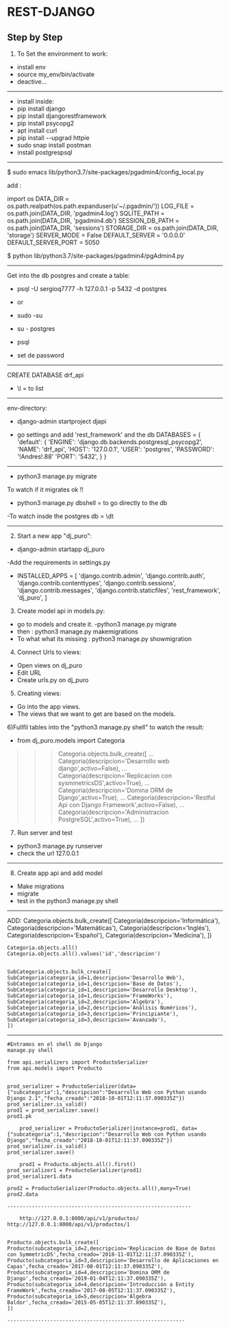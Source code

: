 # REST-DJANGO
Step by Step
------------------------

1) To Set the environment to work:

- install env
- source my_env/bin/activate
- deactive...
--------------------------------
- install inside:
- pip install django
- pip install djangorestframework
- pip install psycopg2
- apt install curl
- pip install --upgrad httpie
- sudo snap install postman
- install postgrespsql

-------------------------------------

$ sudo emacs lib/python3.7/site-packages/pgadmin4/config_local.py

add :

import os
DATA_DIR = os.path.realpath(os.path.expanduser(u'~/.pgadmin/'))
LOG_FILE = os.path.join(DATA_DIR, 'pgadmin4.log')
SQLITE_PATH = os.path.join(DATA_DIR, 'pgadmin4.db')
SESSION_DB_PATH = os.path.join(DATA_DIR, 'sessions')
STORAGE_DIR = os.path.join(DATA_DIR, 'storage')
SERVER_MODE = False
DEFAULT_SERVER = '0.0.0.0'
DEFAULT_SERVER_PORT = 5050




$ python lib/python3.7/site-packages/pgadmin4/pgAdmin4.py


------------------------------------
Get into the db postgres and create a table:

- psql -U sergioq7777 -h 127.0.0.1 -p 5432 -d postgres

- or

- sudo -su
- su - postgres
- psql

- set de password
---------------------------------------------
CREATE DATABASE drf_api
- \l = to list
-----------------------------------------
env-directory:

- django-admin startproject djapi 

- go settings and add 'rest_framework' and the db
DATABASES = {
    'default': {
        'ENGINE': 'django.db.backends.postgresql_psycopg2',
        'NAME': 'drf_api',
        'HOST': '127.0.0.1',
        'USER': 'postgres',
        'PASSWORD': '!Andres!.88'
        'PORT': '5432',
    }
}
------------------------------------------------
- python3 manage.py migrate

To watch if it migrates ok !!
- python3 manage.py dbshell = to go directly to the db

-To watch insde the postgres db = \dt 

--------------------------------------

2) Start a new app "dj_puro":

- django-admin startapp dj_puro

-Add the requirements in settings.py

- INSTALLED_APPS = [
    'django.contrib.admin',
    'django.contrib.auth',
    'django.contrib.contenttypes',
    'django.contrib.sessions',
    'django.contrib.messages',
    'django.contrib.staticfiles',
    'rest_framework',
    'dj_puro',
]

3) Create model api in models.py:


- go to models and create it.
-python3 manage.py migrate
- then : python3 manage.py makemigrations
- To what what its missing : python3 manage.py showmigration

4) Connect Urls to views:

- Open views on dj_puro
- Edit URL
- Create urls.py on dj_puro

5) Creating views:
- Go into the app views.
- The views that we want to get are based on the models.

6)Fullfil tables into the "python3 manage.py shell" to watch the result:
- from dj_puro.models import Categoria
>>> Categoria.objects.bulk_create([
... Categoria(descripcion='Desarrollo web django',activo=False),
... Categoria(descripcion='Replicacion con sysmmetricsDS',activo=True),
... Categoria(descripcion='Domina ORM de Django',activo=True),
... Categoria(descripcion='Restful Api con Django Framework',activo=False),
... Categoria(descripcion='Administracion PostgreSQL',activo=True),
... ])

7) Run server and test

- python3 manage.py runserver
- check the url 127.0.0.1

------------------------------------------------

8) Create app api and add model
- Make migrations
- migrate
- test in the python3 manage.py shell
---------------
ADD:
    Categoria.objects.bulk_create([
    Categoria(descripcion='Informática'),
    Categoria(descripcion='Matemáticas'),
    Categoria(descripcion='Inglés'),
    Categoria(descripcion='Español'),
    Categoria(descripcion='Medicina'),
    ])

    Categoria.objects.all()
    Categoria.objects.all().values('id','descripcion')


    SubCategoria.objects.bulk_create([
    SubCategoria(categoria_id=1,descripcion='Desarrollo Web'),
    SubCategoria(categoria_id=1,descripcion='Base de Datos'),
    SubCategoria(categoria_id=1,descripcion='Desarrollo Desktop'),
    SubCategoria(categoria_id=1,descripcion='FrameWorks'),
    SubCategoria(categoria_id=2,descripcion='Algebra'),
    SubCategoria(categoria_id=2,descripcion='Análisis Numéricos'),
    SubCategoria(categoria_id=3,descripcion='Principiante'),
    SubCategoria(categoria_id=3,descripcion='Avanzado'),
    ])

----------------------------------------
    #Entramos en el shell de Django 
    manage.py shell

    from api.serializers import ProductoSerializer
    from api.models import Producto


    prod_serializer = ProductoSerializer(data={"subcategoria":1,"descripcion":"Desarrollo Web con Python usando Django 2.1","fecha_creado":"2018-10-01T12:11:37.090335Z"})
    prod_serializer.is_valid()
    prod1 = prod_serializer.save()
    prod1.pk

        prod_serializer = ProductoSerializer(instance=prod1, data={"subcategoria":1,"descripcion":"Desarrollo Web con Python usando Django","fecha_creado":"2018-10-01T12:11:37.090335Z"})
    prod_serializer.is_valid()
    prod_serializer.save()

        prod1 = Producto.objects.all().first()
    prod_serializer1 = ProductoSerializer(prod1)
    prod_serializer1.data

    prod2 = ProductoSerializer(Producto.objects.all(),many=True)
    prod2.data

    ------------------------------------------------------------

        http://127.0.0.1:8000/api/v1/productos/
    http://127.0.0.1:8000/api/v1/productos/1


    Producto.objects.bulk_create([
    Producto(subcategoria_id=2,descripcion='Replicacion de Base de Datos con SymmetricDS',fecha_creado='2018-11-01T12:11:37.090335Z'),
    Producto(subcategoria_id=3,descripcion='Desarrollo de Aplicaciones en Capas',fecha_creado='2017-08-01T12:11:37.090335Z'),
    Producto(subcategoria_id=4,descripcion='Domina ORM de Django',fecha_creado='2019-01-04T12:11:37.090335Z'),
    Producto(subcategoria_id=4,descripcion='Introducción a Entity FrameWork',fecha_creado='2017-08-05T12:11:37.090335Z'),
    Producto(subcategoria_id=5,descripcion='Álgebra Baldor',fecha_creado='2015-05-05T12:11:37.090335Z'),
    ])

    ----------------------------------------------------------

    
    
